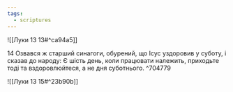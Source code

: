 ```yaml
---
tags:
  - scriptures
---
```


![[Луки 13 13#^ca94a5]]

14 Озвався ж старший синагоги, обурений, що Ісус уздоровив у суботу, і сказав до народу: Є шість день, коли працювати належить, приходьте тоді та вздоровлюйтеся, а не дня суботнього. ^704779

![[Луки 13 15#^23b90b]]